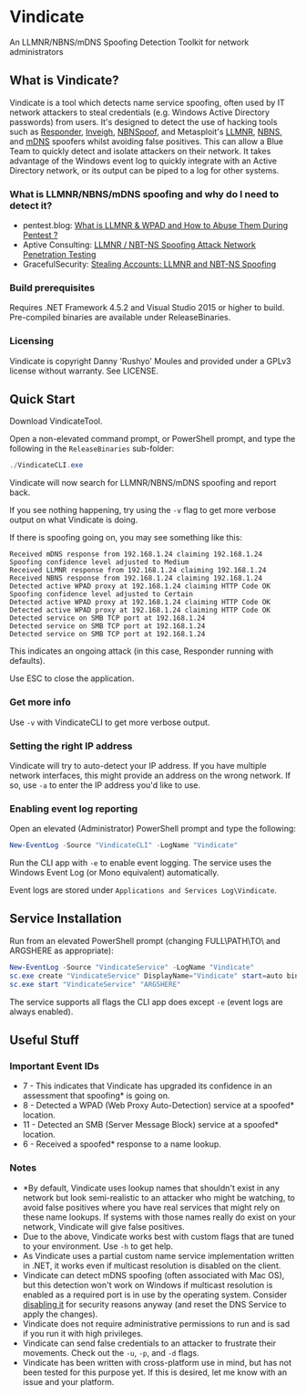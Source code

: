 # Vindicate
An LLMNR/NBNS/mDNS Spoofing Detection Toolkit for network administrators

## What is Vindicate?

Vindicate is a tool which detects name service spoofing, often used by IT network attackers to steal credentials (e.g. Windows Active Directory passwords) from users. It's designed to detect the use of hacking tools such as [Responder](https://github.com/SpiderLabs/Responder), [Inveigh](https://github.com/Kevin-Robertson/Inveigh), [NBNSpoof](https://en.kali.tools/all/?tool=881&PageSpeed=noscript), and Metasploit's [LLMNR](https://www.rapid7.com/db/modules/auxiliary/spoof/llmnr/llmnr_response), [NBNS](https://www.rapid7.com/db/modules/auxiliary/spoof/nbns/nbns_response), and [mDNS](https://www.rapid7.com/db/modules/auxiliary/spoof/mdns/mdns_response) spoofers whilst avoiding false positives. This can allow a Blue Team to quickly detect and isolate attackers on their network. It takes advantage of the Windows event log to quickly integrate with an Active Directory network, or its output can be piped to a log for other systems.

### What is LLMNR/NBNS/mDNS spoofing and why do I need to detect it?

* pentest.blog: [What is LLMNR & WPAD and How to Abuse Them During Pentest ?](https://pentest.blog/what-is-llmnr-wpad-and-how-to-abuse-them-during-pentest/)
* Aptive Consulting: [LLMNR / NBT-NS Spoofing Attack Network Penetration Testing](https://www.aptive.co.uk/blog/llmnr-nbt-ns-spoofing/)
* GracefulSecurity: [Stealing Accounts: LLMNR and NBT-NS Spoofing](https://www.gracefulsecurity.com/stealing-accounts-llmnr-and-nbt-ns-poisoning/)

### Build prerequisites

Requires .NET Framework 4.5.2 and Visual Studio 2015 or higher to build. Pre-compiled binaries are available under ReleaseBinaries.

### Licensing

Vindicate is copyright Danny 'Rushyo' Moules and provided under a GPLv3 license without warranty. See LICENSE.

## Quick Start

Download VindicateTool.

Open a non-elevated command prompt, or PowerShell prompt, and type the following in the `ReleaseBinaries` sub-folder:

```powershell
./VindicateCLI.exe
```

Vindicate will now search for LLMNR/NBNS/mDNS spoofing and report back.

If you see nothing happening, try using the `-v` flag to get more verbose output on what Vindicate is doing.

If there is spoofing going on, you may see something like this:

```
Received mDNS response from 192.168.1.24 claiming 192.168.1.24
Spoofing confidence level adjusted to Medium
Received LLMNR response from 192.168.1.24 claiming 192.168.1.24
Received NBNS response from 192.168.1.24 claiming 192.168.1.24
Detected active WPAD proxy at 192.168.1.24 claiming HTTP Code OK
Spoofing confidence level adjusted to Certain
Detected active WPAD proxy at 192.168.1.24 claiming HTTP Code OK
Detected active WPAD proxy at 192.168.1.24 claiming HTTP Code OK
Detected service on SMB TCP port at 192.168.1.24
Detected service on SMB TCP port at 192.168.1.24
Detected service on SMB TCP port at 192.168.1.24
```

This indicates an ongoing attack (in this case, Responder running with defaults).

Use ESC to close the application.

### Get more info

Use `-v` with VindicateCLI to get more verbose output.

### Setting the right IP address

Vindicate will try to auto-detect your IP address. If you have multiple network interfaces, this might provide an address on the wrong network. If so, use `-a` to enter the IP address you'd like to use.

### Enabling event log reporting

Open an elevated (Administrator) PowerShell prompt and type the following:

```powershell
New-EventLog -Source "VindicateCLI" -LogName "Vindicate"
```

Run the CLI app with `-e` to enable event logging. The service uses the Windows Event Log (or Mono equivalent) automatically.

Event logs are stored under `Applications and Services Log\Vindicate`.

## Service Installation

Run from an elevated PowerShell prompt (changing FULL\PATH\TO\ and ARGSHERE as appropriate):

```powershell
New-EventLog -Source "VindicateService" -LogName "Vindicate"
sc.exe create "VindicateService" DisplayName="Vindicate" start=auto binPath="FULL\PATH\TO\ReleaseBinaries\VindicateService.exe" obj="NT Authority\NetworkService"
sc.exe start "VindicateService" "ARGSHERE"
```

The service supports all flags the CLI app does except `-e` (event logs are always enabled).

## Useful Stuff

### Important Event IDs

* 7 - This indicates that Vindicate has upgraded its confidence in an assessment that spoofing* is going on.
* 8 - Detected a WPAD (Web Proxy Auto-Detection) service at a spoofed* location.
* 11 - Detected an SMB (Server Message Block) service at a spoofed* location.
* 6 - Received a spoofed* response to a name lookup.

### Notes

* *By default, Vindicate uses lookup names that shouldn't exist in any network but look semi-realistic to an attacker who might be watching, to avoid false positives where you have real services that might rely on these name lookups. If systems with those names really do exist on your network, Vindicate will give false positives.
* Due to the above, Vindicate works best with custom flags that are tuned to your environment. Use `-h` to get help.
* As Vindicate uses a partial custom name service implementation written in .NET, it works even if multicast resolution is disabled on the client.
* Vindicate can detect mDNS spoofing (often associated with Mac OS), but this detection won't work on Windows if multicast resolution is enabled as a required port is in use by the operating system. Consider [disabling it](http://www.computerstepbystep.com/turn-off-multicast-name-resolution.html) for security reasons anyway (and reset the DNS Service to apply the changes).
* Vindicate does not require administrative permissions to run and is sad if you run it with high privileges.
* Vindicate can send false credentials to an attacker to frustrate their movements. Check out the `-u`, `-p`, and `-d` flags.
* Vindicate has been written with cross-platform use in mind, but has not been tested for this purpose yet. If this is desired, let me know with an issue and your platform.
